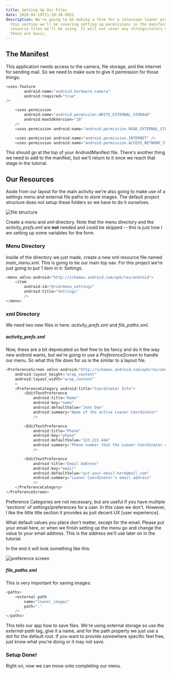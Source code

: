 ```yaml
---
title: Setting Up Our Files
date: 2020-04-19T21:10:38.092Z
description: We're going to be making a form for a telescope loaner program. In
  this section we'll be covering setting up permissions in the manifest and
  resource files we'll be using. It will not cover any strings/colors values, as
  those are basic.
---
```

## The Manifest

This application needs access to the camera, file storage, and the internet for sending mail. So we need to make sure to give it permission for those things:

```java
<uses-feature
        android:name="android.hardware.camera"
        android:required="true"
/>

    <uses-permission
        android:name="android.permission.WRITE_EXTERNAL_STORAGE"
        android:maxSdkVersion="18"
    />
    <uses-permission android:name="android.permission.READ_EXTERNAL_STORAGE"/>

    <uses-permission android:name="android.permission.INTERNET" />
    <uses-permission android:name="android.permission.ACCESS_NETWORK_STATE" />
```

This should go at the top of your AndroidManifest file. There's another thing we need to add to the manifest, but we'll return to it once we reach that stage in the tutorial.

## Our Resources

Aside from our layout for the main activity we're also going to make use of a settings menu and external file paths to store images. The default project structure does not setup these folders so we have to do it ourselves.

![file structure](img/step-file-structure.JPG)

Create a *menu* and *xml* directory. Note that the menu directory and the *activity_prefs.xml* are **not** needed and could be skipped -- this is just how I am setting up some variables for the form.

### Menu Directory

Inside of the directory we just made, create a new xml resource file named *main_menu.xml*. This is going to be our main top nav. For this project we're just going to put 1 item in it: Settings.

```java
<menu xmlns:android="http://schemas.android.com/apk/res/android">
    <item
        android:id="@+id/menu_settings"
        android:title="Settings"
        />
</menu>
```

### xml Directory

We need two new files in here: *activity_prefs.xml* and *file_paths.xml*.

##### activity_prefs.xml

Now, these are a bit deprecated so feel free to be fancy and do it the way new android wants, but we're going to use a *PreferenceScreen* to handle our menu. So what this file does for us is the similar to a layout file. 

```java
<PreferenceScreen xmlns:android="http://schemas.android.com/apk/res/android"
    android:layout_height="wrap_content"
    android:layout_width="wrap_content"
    >
    <PreferenceCategory android:title="Coordinator Info">
        <EditTextPreference
            android:title="Name"
            android:key="name"
            android:defaultValue="John Doe"
            android:summary="Name of the active Loaner Coordinator"
            />

        <EditTextPreference
            android:title="Phone"
            android:key="phone"
            android:defaultValue="123.222.444"
            android:summary="Phone number that the Loaner Coordinator can be best reached at"
            />

        <EditTextPreference
            android:title="Email Address"
            android:key="email"
            android:defaultValue="put-your-email-here@mail.com"
            android:summary="Loaner Coordinator's email address"
            />
    </PreferenceCategory>
</PreferenceScreen>
```

Preference Categories are not necessary, but are useful if you have multiple 'sections' of settings/preferences for a user. In this case we don't. However, I like the little title section it provides as just decent UX \[user experience].

What default values you place don't matter, except for the email. Please put your email here, or when we finish setting up the menu go and change the value to your email address. This is the address we'll use later on in the tutorial.

In the end it will look something like this:

![preference screen](img/step-prefs-screen.JPG)

##### file_paths.xml

This is very important for saving images:

```java
<paths>
    <external-path
        name="loaner_images"
        path="."
    />
</paths>
```

This tells our app how to save files. We're using external storage so use the *external-path* tag, give it a name, and for the path property we just use a dot for the default root. If you want to provide somewhere specific feel free, just know what you're doing or it may not save.

### Setup Done!

Right on, now we can move onto completing our menu.